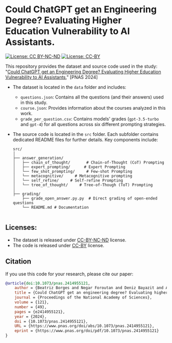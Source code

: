 
# Could ChatGPT get an Engineering Degree? Evaluating Higher Education Vulnerability to AI Assistants.

[![License: CC BY-NC-ND](https://img.shields.io/badge/License-CC%20BY--NC--ND-blue.svg)](https://creativecommons.org/licenses/by-nc-nd/4.0/)
[![License: CC-BY](https://img.shields.io/badge/License-CC--BY-blue.svg)](https://creativecommons.org/licenses/by/4.0/)

This repository provides the dataset and source code used in the study: "[Could ChatGPT get an Engineering Degree? Evaluating Higher Education Vulnerability to AI Assistants.](https://www.pnas.org/doi/10.1073/pnas.24149551212)" [PNAS 2024]
- The dataset is located in the `data` folder and includes:
    - `questions.json`: Contains all the questions (and their answers) used in this study.
    - `course.json`: Provides information about the courses analyzed in this work.
    - `grade_per_question.csv`: Contains models' grades (`gpt-3.5-turbo` and `gpt-4`) for all questions across six different prompting strategies.
- The source code is located in the `src` folder. Each subfolder contains dedicated README files for further details. Key components include:

    ```plaintext
    src/
    │
    ├── answer_generation/
    │   ├── chain_of_thought/       # Chain-of-Thought (CoT) Prompting
    │   ├── expert_prompting/      # Expert Prompting
    │   └── few_shot_prompting/     # Few-shot Prompting
    │   └── metacognitive/     # Metacognitive prompting
    │   └── self_refine/     # Self-refine Prompting
    │   └── tree_of_thought/     # Tree-of-Though (ToT) Prompting
    │
    ├── grading/
        ├── grade_open_answer.py.py  # Direct grading of open-ended questions
        └── README.md # Documentation
    
   
## Licenses:
- The dataset is released under [CC-BY-NC-ND](https://creativecommons.org/licenses/by-nc-nd/4.0/deed.en) license. 
- The code is released under [CC-BY](https://creativecommons.org/licenses/by/4.0/) license.  

## Citation
If you use this code for your research, please cite our paper:

``` bib
@article{doi:10.1073/pnas.2414955121,
    author = {Beatriz Borges and Negar Foroutan and Deniz Bayazit and Anna Sotnikova and Syrielle Montariol  and Tanya Nazaretzky  and Mohammadreza Banaei  and Alireza Sakhaeirad  and Philippe Servant  and Seyed Parsa Neshaei and Jibril Frej and Angelika Romanou  and Gail Weiss  and Sepideh Mamooler  and Zeming Chen  and Simin Fan  and Silin Gao  and Mete Ismayilzada  and Debjit Paul  and Philippe Schwaller  and Sacha Friedli  and Patrick Jermann  and Tanja Käser  and Antoine Bosselut  and EPFL Grader Consortium and EPFL Data Consortium},
    title = {Could ChatGPT get an engineering degree? Evaluating higher education vulnerability to AI assistants},
    journal = {Proceedings of the National Academy of Sciences},
    volume = {121},
    number = {49},
    pages = {e2414955121},
    year = {2024},
    doi = {10.1073/pnas.2414955121},
    URL = {https://www.pnas.org/doi/abs/10.1073/pnas.2414955121},
    eprint = {https://www.pnas.org/doi/pdf/10.1073/pnas.2414955121}
}
```
